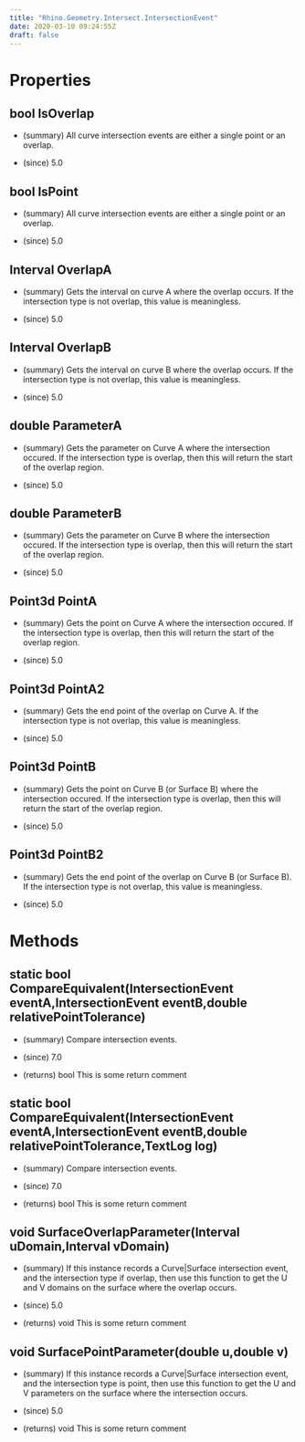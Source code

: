 ```yaml
---
title: "Rhino.Geometry.Intersect.IntersectionEvent"
date: 2020-03-10 09:24:55Z
draft: false
---
```


# Properties
## bool IsOverlap
- (summary) 
     All curve intersection events are either a single point or an overlap.
     
- (since) 5.0
## bool IsPoint
- (summary) 
     All curve intersection events are either a single point or an overlap.
     
- (since) 5.0
## Interval OverlapA
- (summary) 
     Gets the interval on curve A where the overlap occurs. 
     If the intersection type is not overlap, this value is meaningless.
     
- (since) 5.0
## Interval OverlapB
- (summary) 
     Gets the interval on curve B where the overlap occurs. 
     If the intersection type is not overlap, this value is meaningless.
     
- (since) 5.0
## double ParameterA
- (summary) 
     Gets the parameter on Curve A where the intersection occured. 
     If the intersection type is overlap, then this will return the 
     start of the overlap region.
     
- (since) 5.0
## double ParameterB
- (summary) 
     Gets the parameter on Curve B where the intersection occured. 
     If the intersection type is overlap, then this will return the 
     start of the overlap region.
     
- (since) 5.0
## Point3d PointA
- (summary) 
     Gets the point on Curve A where the intersection occured. 
     If the intersection type is overlap, then this will return the 
     start of the overlap region.
     
- (since) 5.0
## Point3d PointA2
- (summary) 
     Gets the end point of the overlap on Curve A. 
     If the intersection type is not overlap, this value is meaningless.
     
- (since) 5.0
## Point3d PointB
- (summary) 
     Gets the point on Curve B (or Surface B) where the intersection occured. 
     If the intersection type is overlap, then this will return the 
     start of the overlap region.
     
- (since) 5.0
## Point3d PointB2
- (summary) 
     Gets the end point of the overlap on Curve B (or Surface B). 
     If the intersection type is not overlap, this value is meaningless.
     
- (since) 5.0
# Methods
## static bool CompareEquivalent(IntersectionEvent eventA,IntersectionEvent eventB,double relativePointTolerance)
- (summary) 
     Compare intersection events.
     
- (since) 7.0
- (returns) bool This is some return comment
## static bool CompareEquivalent(IntersectionEvent eventA,IntersectionEvent eventB,double relativePointTolerance,TextLog log)
- (summary) 
     Compare intersection events.
     
- (since) 7.0
- (returns) bool This is some return comment
## void SurfaceOverlapParameter(Interval uDomain,Interval vDomain)
- (summary) 
     If this instance records a Curve|Surface intersection event, 
     and the intersection type if overlap, then use this function 
     to get the U and V domains on the surface where the overlap occurs.
     
- (since) 5.0
- (returns) void This is some return comment
## void SurfacePointParameter(double u,double v)
- (summary) 
     If this instance records a Curve|Surface intersection event, 
     and the intersection type is point, then use this function 
     to get the U and V parameters on the surface where the intersection occurs.
     
- (since) 5.0
- (returns) void This is some return comment

